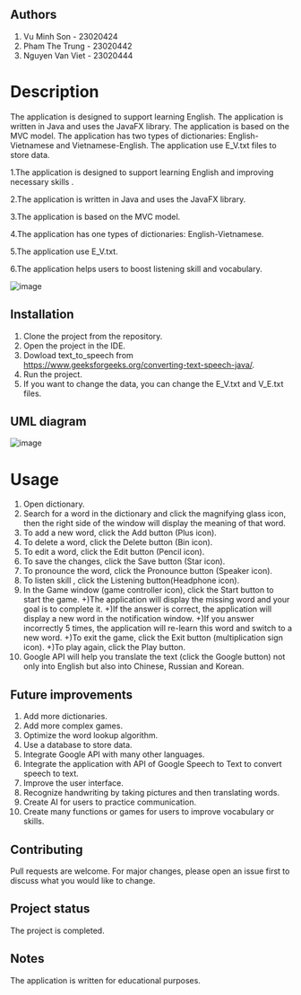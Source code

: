 
## Authors

1. Vu Minh Son - 23020424
2. Pham The Trung - 23020442
3. Nguyen Van Viet - 23020444




# Description
The application is designed to support learning English. The application is written in Java and uses the JavaFX library. The application is based on the MVC model. The application has two types of dictionaries: English-Vietnamese and Vietnamese-English. The application use E_V.txt files to store data.

1.The application is designed to support learning English and improving necessary skills .

2.The application is written in Java and uses the JavaFX library.

3.The application is based on the MVC model.

4.The application has one types of dictionaries: English-Vietnamese.

5.The application use E_V.txt.

6.The application helps users to boost listening skill and vocabulary.

![image](https://github.com/VMSSON345/BTL/assets/160839826/a83415be-3c73-43e9-8f02-63cb62f271e2)







## Installation
1. Clone the project from the repository.
2. Open the project in the IDE.
3. Dowload text_to_speech from https://www.geeksforgeeks.org/converting-text-speech-java/.
4. Run the project.
5. If you want to change the data, you can change the E_V.txt and V_E.txt files.

## UML diagram
![image](https://github.com/VMSSON345/BTL/assets/161271507/357a9cf3-70cb-4a39-9910-0c2d0fb13568)

# Usage

1. Open dictionary.
2. Search for a word in the dictionary and click the magnifying glass icon, then the right side of the window will display the meaning of that word.
3. To add a new word, click the Add button (Plus icon).
4. To delete a word, click the Delete button (Bin icon).
5. To edit a word, click the Edit button (Pencil icon).
6. To save the changes, click the Save button (Star icon).
7. To pronounce the word, click the Pronounce button (Speaker icon).
8. To listen skill , click the Listening button(Headphone icon).
9. In the Game window (game controller icon), click the Start button to start the game.
    +)The application will display the missing word and your goal is to complete it.
    +)If the answer is correct, the application will display a new word in the notification window.
    +)If you answer incorrectly 5 times, the application will re-learn this word and switch to a new word.
    +)To exit the game, click the Exit button (multiplication sign icon).
    +)To play again, click the Play button.
10. Google API will help you translate the text (click the Google button) not only into English but also into Chinese, Russian and Korean.





## Future improvements
1. Add more dictionaries.
2. Add more complex games.
3. Optimize the word lookup algorithm.
4. Use a database to store data.
5. Integrate Google API with many other languages.
6. Integrate the application with API of Google Speech to Text to convert speech to text.
7. Improve the user interface.
8. Recognize handwriting by taking pictures and then translating words.
9. Create AI for users to practice communication.
10. Create many functions or games for users to improve vocabulary or skills.
## Contributing
Pull requests are welcome. For major changes, please open an issue first to discuss what you would like to change.


## Project status
The project is completed.


## Notes
The application is written for educational purposes.

